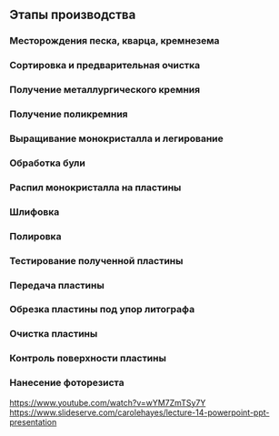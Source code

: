 ## Этапы производства
### Месторождения песка, кварца, кремнезема
### Сортировка и предварительная очистка
### Получение металлургического кремния
### Получение поликремния
### Выращивание монокристалла и легирование
### Обработка були
### Распил монокристалла на пластины
### Шлифовка
### Полировка
### Тестирование полученной пластины
### Передача пластины 
### Обрезка пластины под упор литографа
### Очистка пластины
### Контроль поверхности пластины 
### Нанесение фоторезиста
https://www.youtube.com/watch?v=wYM7ZmTSy7Y
https://www.slideserve.com/carolehayes/lecture-14-powerpoint-ppt-presentation

